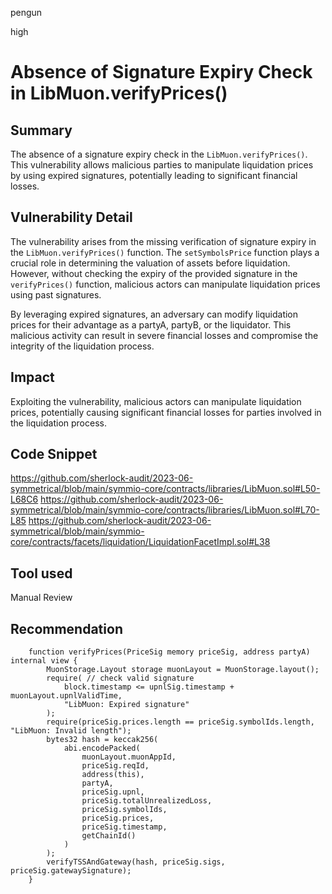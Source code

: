 pengun

high

# Absence of Signature Expiry Check in LibMuon.verifyPrices()

## Summary
The absence of a signature expiry check in the `LibMuon.verifyPrices()`. This vulnerability allows malicious parties to manipulate liquidation prices by using expired signatures, potentially leading to significant financial losses.

## Vulnerability Detail
The vulnerability arises from the missing verification of signature expiry in the `LibMuon.verifyPrices()` function. The `setSymbolsPrice` function plays a crucial role in determining the valuation of assets before liquidation. However, without checking the expiry of the provided signature in the `verifyPrices()` function, malicious actors can manipulate liquidation prices using past signatures.

By leveraging expired signatures, an adversary can modify liquidation prices for their advantage as a partyA, partyB, or the liquidator. This malicious activity can result in severe financial losses and compromise the integrity of the liquidation process.

## Impact
Exploiting the vulnerability, malicious actors can manipulate liquidation prices, potentially causing significant financial losses for parties involved in the liquidation process.

## Code Snippet
https://github.com/sherlock-audit/2023-06-symmetrical/blob/main/symmio-core/contracts/libraries/LibMuon.sol#L50-L68C6
https://github.com/sherlock-audit/2023-06-symmetrical/blob/main/symmio-core/contracts/libraries/LibMuon.sol#L70-L85
https://github.com/sherlock-audit/2023-06-symmetrical/blob/main/symmio-core/contracts/facets/liquidation/LiquidationFacetImpl.sol#L38
## Tool used

Manual Review

## Recommendation
```solidity
    function verifyPrices(PriceSig memory priceSig, address partyA) internal view {
        MuonStorage.Layout storage muonLayout = MuonStorage.layout();
        require( // check valid signature
            block.timestamp <= upnlSig.timestamp + muonLayout.upnlValidTime,
            "LibMuon: Expired signature"
        );
        require(priceSig.prices.length == priceSig.symbolIds.length, "LibMuon: Invalid length");
        bytes32 hash = keccak256(
            abi.encodePacked(
                muonLayout.muonAppId,
                priceSig.reqId,
                address(this),
                partyA,
                priceSig.upnl,
                priceSig.totalUnrealizedLoss,
                priceSig.symbolIds,
                priceSig.prices,
                priceSig.timestamp,
                getChainId()
            )
        );
        verifyTSSAndGateway(hash, priceSig.sigs, priceSig.gatewaySignature);
    }
```